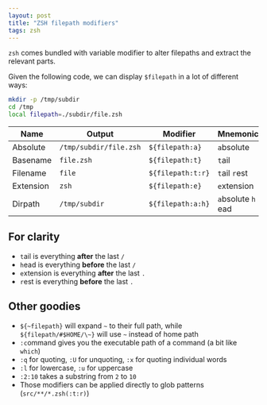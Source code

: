 ```yaml
---
layout: post
title: "ZSH filepath modifiers"
tags: zsh
---
```


`zsh` comes bundled with variable modifier to alter filepaths and extract the
relevant parts.

Given the following code, we can display `$filepath` in a lot of different ways:

```zsh
mkdir -p /tmp/subdir
cd /tmp
local filepath=./subdir/file.zsh
```

| Name      | Output                 | Modifier          | Mnemonic           |
| --------- | ---------------------- | ----------------- | ------------------ |
| Absolute  | `/tmp/subdir/file.zsh` | `${filepath:a}`   | `a`bsolute         |
| Basename  | `file.zsh`             | `${filepath:t}`   | `t`ail             |
| Filename  | `file`                 | `${filepath:t:r}` | `t`ail `r`est      |
| Extension | `zsh`                  | `${filepath:e}`   | `e`xtension        |
| Dirpath   | `/tmp/subdir`          | `${filepath:a:h}` | `a`bsolute `h` ead |

## For clarity

- `t`ail is everything **after** the last `/`
- `h`ead is everything **before** the last `/`
- `e`xtension is everything **after** the last `.`
- `r`est is everything **before** the last `.`

## Other goodies

- `${~filepath}` will expand `~` to their full path, while
  `${filepath/#$HOME/\~}` will use `~` instead of home path
- `:c`ommand gives you the executable path of a command (a bit like `which`)
- `:q` for quoting, `:U` for unquoting, `:x` for quoting individual words
- `:l` for lowercase, `:u` for uppercase
- `:2:10` takes a substring from `2` to `10`
- Those modifiers can be applied directly to glob patterns
  (`src/**/*.zsh(:t:r)`)
